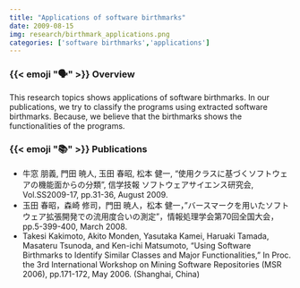 ```yaml
---
title: "Applications of software birthmarks"
date: 2009-08-15
img: research/birthmark_applications.png
categories: ['software birthmarks','applications']
---
```


### {{< emoji ":speaking_head:" >}} Overview

This research topics shows applications of software birthmarks.
In our publications, we try to classify the programs using extracted software birthmarks.
Because, we believe that the birthmarks shows the functionalities of the programs.


### {{< emoji ":books:" >}} Publications

* 牛窓 朋義, 門田 暁人, 玉田 春昭, 松本 健一, “使用クラスに基づくソフトウェアの機能面からの分類”, 信学技報 ソフトウェアサイエンス研究会, Vol.SS2009-17, pp.31-36, August 2009.
* 玉田 春昭，森崎 修司，門田 暁人，松本 健一，”バースマークを用いたソフトウェア拡張開発での流用度合いの測定”，情報処理学会第70回全国大会，pp.5-399-400, March 2008.
* Takesi Kakimoto, Akito Monden, Yasutaka Kamei, Haruaki Tamada, Masateru Tsunoda, and Ken-ichi Matsumoto, “Using Software Birthmarks to Identify Similar Classes and Major Functionalities,” In Proc. the 3rd International Workshop on Mining Software Repositories (MSR 2006), pp.171-172, May 2006. (Shanghai, China)


